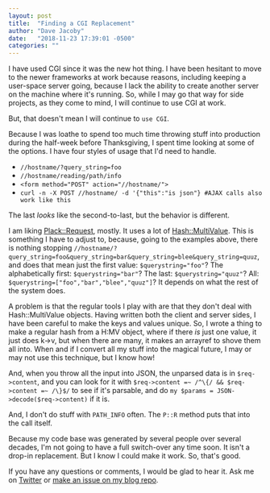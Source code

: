 ```yaml
---
layout: post
title:  "Finding a CGI Replacement"
author: "Dave Jacoby"
date:   "2018-11-23 17:39:01 -0500"
categories: ""
---
```


I have used CGI since it was the new hot thing. I have been hesitant to move to the newer frameworks at work because reasons, including keeping a user-space server going, because I lack the ability to create another server on the machine where it's running. So, while I may go that way for side projects, as they come to mind, I will continue to use CGI at work.

But, that doesn't mean I will continue to `use CGI`.

Because I was loathe to spend too much time throwing stuff into production during the half-week before Thanksgiving, I spent time looking at some of the options. I have four styles of usage that I'd need to handle.

* `//hostname/?query_string=foo`
* `//hostname/reading/path/info`
* `<form method="POST" action="//hostname/">`
* `curl -n -X POST //hostname/ -d '{"this":"is json"} #AJAX calls also work like this`

The last _looks_ like the second-to-last, but the behavior is different.

I am liking [Plack::Request](https://metacpan.org/pod/Plack::Request), mostly. It uses a lot of [Hash::MultiValue](https://metacpan.org/pod/Hash::MultiValue). This is something I have to adjust to, because, going to the examples above, there is nothing stopping `//hostname/?query_string=foo&query_string=bar&query_string=blee&query_string=quuz`, and does that mean just the first value: `$querystring="foo"`? The alphabetically first: `$querystring="bar"`? The last: `$querystring="quuz"`? All:  `$querystring=["foo","bar","blee","quuz"]`? It depends on what the rest of the system does.

A problem is that the regular tools I play with are that they don't deal with Hash::MultiValue objects. Having written both the client and server sides, I have been careful to make the keys and values unique. So, I wrote a thing to make a regular hash from a H:MV object, where if there _is_ just one value, it just does k->v, but when there are many, it makes an arrayref to shove them all into. When and if I convert all my stuff into the magical future, I may or may not use this technique, but I know how!

And, when you throw all the input into JSON, the unparsed data is in `$req->content`, and you can look for it with `$req->content =~ /^\{/ && $req->content =~ /\}$/` to see if it's parsable, and do `my $params = JSON->decode($req->content)` if it is.

And, I don't do stuff with `PATH_INFO` often. The `P::R` method puts that into the call itself.

Because my code base was generated by several people over several decades, I'm not going to have a full switch-over any time soon. It isn't a drop-in replacement. But I know I could make it work. So, that's good.

If you have any questions or comments, I would be glad to hear it. Ask me on [Twitter](https://twitter.com/jacobydave) or [make an issue on my blog repo](https://github.com/jacoby/jacoby.github.io).


